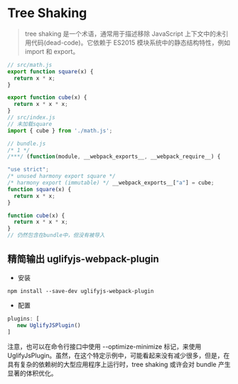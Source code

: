 # Tree Shaking
> tree shaking 是一个术语，通常用于描述移除 JavaScript 上下文中的未引用代码(dead-code)。它依赖于 ES2015 模块系统中的静态结构特性，例如 import 和 export。
```js
// src/math.js
export function square(x) {
  return x * x;
}

export function cube(x) {
  return x * x * x;
}
// src/index.js
// 未加载square
import { cube } from './math.js';

// bundle.js
/* 1 */
/***/ (function(module, __webpack_exports__, __webpack_require__) {

"use strict";
/* unused harmony export square */
/* harmony export (immutable) */ __webpack_exports__["a"] = cube;
function square(x) {
  return x * x;
}

function cube(x) {
  return x * x * x;
}
// 仍然包含在bundle中，但没有被导入
```
## 精简输出 uglifyjs-webpack-plugin
* 安装
```
npm install --save-dev uglifyjs-webpack-plugin
```
* 配置
```js
plugins: [
   new UglifyJSPlugin()
]
```
注意，也可以在命令行接口中使用 --optimize-minimize 标记，来使用 UglifyJsPlugin。虽然，在这个特定示例中，可能看起来没有减少很多，但是，在具有复杂的依赖树的大型应用程序上运行时，tree shaking 或许会对 bundle 产生显著的体积优化。
